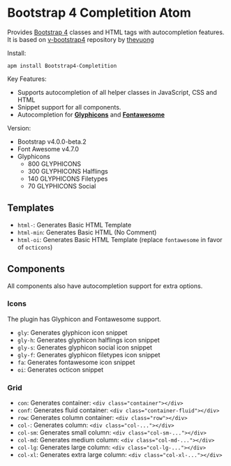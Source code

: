 # Bootstrap 4 Completition Atom

Provides [Bootstrap 4][1] classes and HTML tags with autocompletion features. It is based on [v-bootstrap4][4] repository by [thevuong][5]

Install:
```ssh
apm install Bootstrap4-Completition
```

Key Features:

  - Supports autocompletion of all helper classes in JavaScript, CSS and HTML
  - Snippet support for all components.
  - Autocompletion for **[Glyphicons][2]** and **[Fontawesome][3]**

Version:

  - Bootstrap v4.0.0-beta.2
  - Font Awesome v4.7.0
  - Glyphicons
    * 800 GLYPHICONS
    * 300 GLYPHICONS Halflings
    * 140 GLYPHICONS Filetypes
    * 70 GLYPHICONS Social

## Templates

  - `html-`: Generates Basic HTML Template
  - `html-min`: Generates Basic HTML (No Comment)
  - `html-oi`: Generates Basic HTML Template (replace `fontawesome` in favor of `octicons`)

## Components

All components also have autocompletion support for extra options.

### Icons

The plugin has Glyphicon and Fontawesome support.

  - `gly`: Generates glyphicon icon snippet
  - `gly-h`: Generates glyphicon halflings icon snippet
  - `gly-s`: Generates glyphicon social icon snippet
  - `gly-f`: Generates glyphicon filetypes icon snippet
  - `fa`: Generates fontawesome icon snippet
  - `oi`: Generates octicon snippet

### Grid

  * `con`: Generates container: `<div class="container"></div>`
  * `conf`: Generates fluid container: `<div class="container-fluid"></div>`
  * `row`: Generates column container: `<div class="row"></div>`
  * `col-`: Generates column: `<div class="col-..."></div>`
  * `col-sm`: Generates small column: `<div class="col-sm-..."></div>`
  * `col-md`: Generates medium column: `<div class="col-md-..."></div>`
  * `col-lg`: Generates large column: `<div class="col-lg-..."></div>`
  * `col-xl`: Generates extra large column: `<div class="col-xl-..."></div>`

[1]: http://v4-alpha.getbootstrap.com/
[2]: http://glyphicons.com/
[3]: https://fortawesome.github.io/Font-Awesome/
[4]: https://github.com/thevuong
[5]: https://github.com/thevuong/v-bootstrap4
